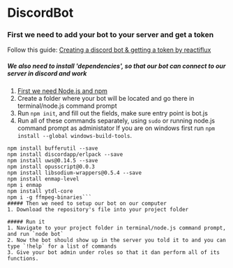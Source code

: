 # DiscordBot

### First we need to add your bot to your server and get a token
Follow this guide: [Creating a discord bot & getting a token by reactiflux](https://github.com/reactiflux/discord-irc/wiki/Creating-a-discord-bot-&-getting-a-token)

##### We also need to install 'dependencies', so that our bot can connect to our server in discord and work
1. [First we need Node.js and npm](https://nodejs.org/en/download/current/)
2. Create a folder where your bot will be located and go there in terminal/node.js command prompt
3. Run `npm init`, and fill out the fields, make sure entry point is bot.js
4. Run all of these commands separately, using `sudo` or running node.js command prompt as administator
If you are on windows first run `npm install --global windows-build-tools`.
```npm install discord.js node-opus --save
npm install bufferutil --save
npm install discordapp/erlpack --save
npm install uws@0.14.5 --save
npm install opusscript@0.0.3
npm install libsodium-wrappers@0.5.4 --save
npm install enmap-level
npm i enmap
npm install ytdl-core
npm i -g ffmpeg-binaries```
##### Then we need to setup our bot on our computer 
1. Download the repository's file into your project folder

##### Run it 
1. Navigate to your project folder in terminal/node.js command prompt, and run `node bot`
2. Now the bot should show up in the server you told it to and you can type `!help` for a list of commands
3. Give your bot admin under roles so that it dan perform all of its functions.




